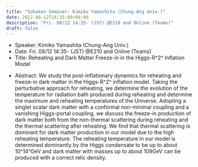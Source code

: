 ```yaml
---
title: "Sohaken Seminar: Kimiko Yamashita (Chung-Ang Univ.)"
date: 2022-08-12T14:35:00+09:00
description: "Fri. 08/12 14:35- (JST) @E210 and Online (Teams)"
draft: false
---
```


- Speaker:
Kimiko Yamashita (Chung-Ang Univ.)
- Date: Fri. 08/12 14:35- (JST) @E210 and Online (Teams)
- Title:
Reheating and Dark Matter Freeze-in in the Higgs-R^2^ Inflation Model

<!--more-->

- Abstract:
We study the post-inflationary dynamics for reheating and freeze-in dark matter in the Higgs-R^2^ inflation model. 
Taking the perturbative approach for reheating, we determine the evolution of the temperature for radiation bath produced during reheating and determine the maximum and reheating temperatures of the Universe. 
Adopting a singlet scalar dark matter with a conformal non-minimal coupling and a vanishing Higgs-portal coupling, we discuss the freeze-in production of dark matter both from the non-thermal scattering during reheating and the thermal scattering after reheating. 
We find that thermal scattering is dominant for dark matter production in our model due to the high reheating temperature. 
The reheating temperature in our model is determined dominantly by the Higgs condensate to be up to about 10^14^GeV and dark matter with masses up to about 109GeV can be produced with a correct relic density.